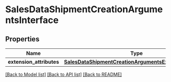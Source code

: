 # SalesDataShipmentCreationArgumentsInterface

## Properties
Name | Type | Description | Notes
------------ | ------------- | ------------- | -------------
**extension_attributes** | [**SalesDataShipmentCreationArgumentsExtensionInterface**](SalesDataShipmentCreationArgumentsExtensionInterface.md) |  | [optional] 

[[Back to Model list]](../README.md#documentation-for-models) [[Back to API list]](../README.md#documentation-for-api-endpoints) [[Back to README]](../README.md)



